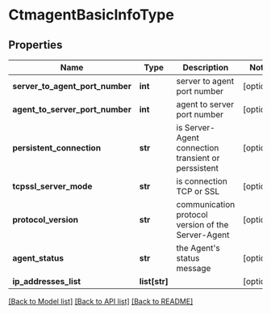 # CtmagentBasicInfoType

## Properties
Name | Type | Description | Notes
------------ | ------------- | ------------- | -------------
**server_to_agent_port_number** | **int** | server to agent port number | [optional] 
**agent_to_server_port_number** | **int** | agent to server port number | [optional] 
**persistent_connection** | **str** | is Server-Agent connection transient or perssistent | [optional] 
**tcpssl_server_mode** | **str** | is connection TCP or SSL | [optional] 
**protocol_version** | **str** | communication protocol version of the Server-Agent | [optional] 
**agent_status** | **str** | the Agent&#39;s status message | [optional] 
**ip_addresses_list** | **list[str]** |  | [optional] 

[[Back to Model list]](../README.md#documentation-for-models) [[Back to API list]](../README.md#documentation-for-api-endpoints) [[Back to README]](../README.md)


